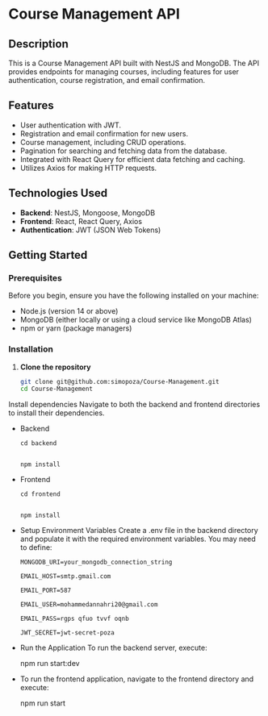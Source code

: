 # Course Management API

## Description
This is a Course Management API built with NestJS and MongoDB. The API provides endpoints for managing courses, including features for user authentication, course registration, and email confirmation.

## Features
- User authentication with JWT.
- Registration and email confirmation for new users.
- Course management, including CRUD operations.
- Pagination for searching and fetching data from the database.
- Integrated with React Query for efficient data fetching and caching.
- Utilizes Axios for making HTTP requests.

## Technologies Used
- **Backend**: NestJS, Mongoose, MongoDB
- **Frontend**: React, React Query, Axios
- **Authentication**: JWT (JSON Web Tokens)

## Getting Started

### Prerequisites
Before you begin, ensure you have the following installed on your machine:
- Node.js (version 14 or above)
- MongoDB (either locally or using a cloud service like MongoDB Atlas)
- npm or yarn (package managers)

### Installation

1. **Clone the repository**
   ```bash
   git clone git@github.com:simopoza/Course-Management.git
   cd Course-Management

Install dependencies Navigate to both the backend and frontend directories to install their dependencies.

- Backend


      cd backend
      
      
      npm install


- Frontend
      
      cd frontend
      
      
      npm install


- Setup Environment Variables Create a .env file in the backend directory and populate it with the required environment variables. You may need to define:

      MONGODB_URI=your_mongodb_connection_string
      
      EMAIL_HOST=smtp.gmail.com
      
      EMAIL_PORT=587
      
      EMAIL_USER=mohammedannahri20@gmail.com
      
      EMAIL_PASS=rgps qfuo tvvf oqnb
      
      JWT_SECRET=jwt-secret-poza

- Run the Application To run the backend server, execute:

   npm run start:dev

- To run the frontend application, navigate to the frontend directory and execute:

   npm run start

